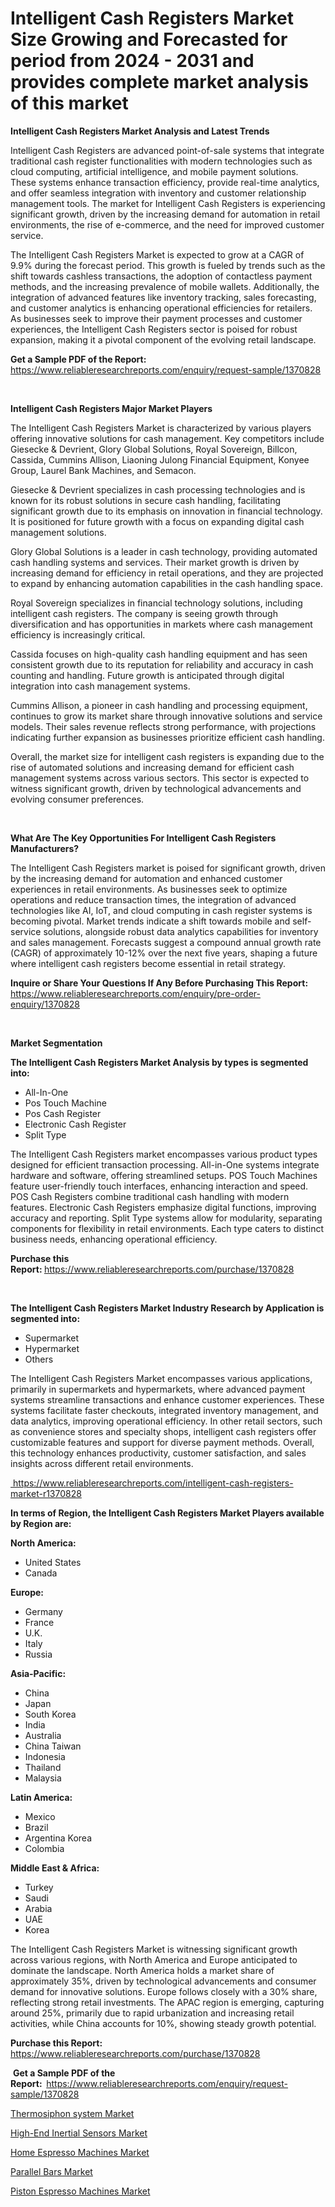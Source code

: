 <p><h1>Intelligent Cash Registers Market Size Growing and Forecasted for period from 2024 - 2031 and provides complete market analysis of this market</h1></p><p><strong>Intelligent Cash Registers Market Analysis and Latest Trends</strong></p>
<p><p>Intelligent Cash Registers are advanced point-of-sale systems that integrate traditional cash register functionalities with modern technologies such as cloud computing, artificial intelligence, and mobile payment solutions. These systems enhance transaction efficiency, provide real-time analytics, and offer seamless integration with inventory and customer relationship management tools. The market for Intelligent Cash Registers is experiencing significant growth, driven by the increasing demand for automation in retail environments, the rise of e-commerce, and the need for improved customer service.</p><p>The Intelligent Cash Registers Market is expected to grow at a CAGR of 9.9% during the forecast period. This growth is fueled by trends such as the shift towards cashless transactions, the adoption of contactless payment methods, and the increasing prevalence of mobile wallets. Additionally, the integration of advanced features like inventory tracking, sales forecasting, and customer analytics is enhancing operational efficiencies for retailers. As businesses seek to improve their payment processes and customer experiences, the Intelligent Cash Registers sector is poised for robust expansion, making it a pivotal component of the evolving retail landscape.</p></p>
<p><strong>Get a Sample PDF of the Report:&nbsp;</strong> <a href="https://www.reliableresearchreports.com/enquiry/request-sample/1370828?utm_campaign=32&utm_medium=2&utm_source=Github&utm_content=ia&utm_term=18102024&utm_id=intelligent-cash-registers">https://www.reliableresearchreports.com/enquiry/request-sample/1370828</a></p>
<p>&nbsp;</p>
<p><strong>Intelligent Cash Registers Major Market Players</strong></p>
<p><p>The Intelligent Cash Registers Market is characterized by various players offering innovative solutions for cash management. Key competitors include Giesecke & Devrient, Glory Global Solutions, Royal Sovereign, Billcon, Cassida, Cummins Allison, Liaoning Julong Financial Equipment, Konyee Group, Laurel Bank Machines, and Semacon.</p><p>Giesecke & Devrient specializes in cash processing technologies and is known for its robust solutions in secure cash handling, facilitating significant growth due to its emphasis on innovation in financial technology. It is positioned for future growth with a focus on expanding digital cash management solutions.</p><p>Glory Global Solutions is a leader in cash technology, providing automated cash handling systems and services. Their market growth is driven by increasing demand for efficiency in retail operations, and they are projected to expand by enhancing automation capabilities in the cash handling space.</p><p>Royal Sovereign specializes in financial technology solutions, including intelligent cash registers. The company is seeing growth through diversification and has opportunities in markets where cash management efficiency is increasingly critical.</p><p>Cassida focuses on high-quality cash handling equipment and has seen consistent growth due to its reputation for reliability and accuracy in cash counting and handling. Future growth is anticipated through digital integration into cash management systems.</p><p>Cummins Allison, a pioneer in cash handling and processing equipment, continues to grow its market share through innovative solutions and service models. Their sales revenue reflects strong performance, with projections indicating further expansion as businesses prioritize efficient cash handling.</p><p>Overall, the market size for intelligent cash registers is expanding due to the rise of automated solutions and increasing demand for efficient cash management systems across various sectors. This sector is expected to witness significant growth, driven by technological advancements and evolving consumer preferences.</p></p>
<p>&nbsp;</p>
<p><strong>What Are The Key Opportunities For Intelligent Cash Registers Manufacturers?</strong></p>
<p><p>The Intelligent Cash Registers market is poised for significant growth, driven by the increasing demand for automation and enhanced customer experiences in retail environments. As businesses seek to optimize operations and reduce transaction times, the integration of advanced technologies like AI, IoT, and cloud computing in cash register systems is becoming pivotal. Market trends indicate a shift towards mobile and self-service solutions, alongside robust data analytics capabilities for inventory and sales management. Forecasts suggest a compound annual growth rate (CAGR) of approximately 10-12% over the next five years, shaping a future where intelligent cash registers become essential in retail strategy.</p></p>
<p><strong>Inquire or Share Your Questions If Any Before Purchasing This Report:</strong> <a href="https://www.reliableresearchreports.com/enquiry/pre-order-enquiry/1370828?utm_campaign=32&utm_medium=2&utm_source=Github&utm_content=ia&utm_term=18102024&utm_id=intelligent-cash-registers">https://www.reliableresearchreports.com/enquiry/pre-order-enquiry/1370828</a></p>
<p>&nbsp;</p>
<p><strong>Market Segmentation</strong></p>
<p><strong>The Intelligent Cash Registers Market Analysis by types is segmented into:</strong></p>
<p><ul><li>All-In-One</li><li>Pos Touch Machine</li><li>Pos Cash Register</li><li>Electronic Cash Register</li><li>Split Type</li></ul></p>
<p><p>The Intelligent Cash Registers market encompasses various product types designed for efficient transaction processing. All-in-One systems integrate hardware and software, offering streamlined setups. POS Touch Machines feature user-friendly touch interfaces, enhancing interaction and speed. POS Cash Registers combine traditional cash handling with modern features. Electronic Cash Registers emphasize digital functions, improving accuracy and reporting. Split Type systems allow for modularity, separating components for flexibility in retail environments. Each type caters to distinct business needs, enhancing operational efficiency.</p></p>
<p><strong>Purchase this Report:&nbsp;</strong><a href="https://www.reliableresearchreports.com/purchase/1370828?utm_campaign=32&utm_medium=2&utm_source=Github&utm_content=ia&utm_term=18102024&utm_id=intelligent-cash-registers">https://www.reliableresearchreports.com/purchase/1370828</a></p>
<p>&nbsp;</p>
<p><strong>The Intelligent Cash Registers Market Industry Research by Application is segmented into:</strong></p>
<p><ul><li>Supermarket</li><li>Hypermarket</li><li>Others</li></ul></p>
<p><p>The Intelligent Cash Registers Market encompasses various applications, primarily in supermarkets and hypermarkets, where advanced payment systems streamline transactions and enhance customer experiences. These systems facilitate faster checkouts, integrated inventory management, and data analytics, improving operational efficiency. In other retail sectors, such as convenience stores and specialty shops, intelligent cash registers offer customizable features and support for diverse payment methods. Overall, this technology enhances productivity, customer satisfaction, and sales insights across different retail environments.</p></p>
<p><a href="https://www.reliableresearchreports.com/intelligent-cash-registers-market-r1370828?utm_campaign=32&utm_medium=2&utm_source=Github&utm_content=ia&utm_term=18102024&utm_id=intelligent-cash-registers">&nbsp;https://www.reliableresearchreports.com/intelligent-cash-registers-market-r1370828</a></p>
<p><strong>In terms of Region, the Intelligent Cash Registers Market Players available by Region are:</strong></p>
<p>
    <p> <strong> North America: </strong>
        <ul>
            <li>United States</li>
            <li>Canada</li>
        </ul>
        </p> 
    <p> <strong> Europe: </strong>
        <ul>
            <li>Germany</li>
            <li>France</li>
            <li>U.K.</li>
            <li>Italy</li>
            <li>Russia</li>
        </ul>
        </p> 
    <p> <strong> Asia-Pacific: </strong>
        <ul>
            <li>China</li>
            <li>Japan</li>
            <li>South Korea</li>
            <li>India</li>
            <li>Australia</li>
            <li>China Taiwan</li>
            <li>Indonesia</li>
            <li>Thailand</li>
            <li>Malaysia</li>
        </ul>
        </p> 
    <p> <strong> Latin America: </strong>
        <ul>
            <li>Mexico</li>
            <li>Brazil</li>
            <li>Argentina Korea</li>
            <li>Colombia</li>
        </ul>
        </p> 
    <p> <strong> Middle East & Africa: </strong>
        <ul>
            <li>Turkey</li>
            <li>Saudi</li>
            <li>Arabia</li>
            <li>UAE</li>
            <li>Korea</li>
        </ul>
    </p>
    </p>
<p><p>The Intelligent Cash Registers Market is witnessing significant growth across various regions, with North America and Europe anticipated to dominate the landscape. North America holds a market share of approximately 35%, driven by technological advancements and consumer demand for innovative solutions. Europe follows closely with a 30% share, reflecting strong retail investments. The APAC region is emerging, capturing around 25%, primarily due to rapid urbanization and increasing retail activities, while China accounts for 10%, showing steady growth potential.</p></p>
<p><strong>Purchase this Report: </strong><a href="https://www.reliableresearchreports.com/purchase/1370828?utm_campaign=32&utm_medium=2&utm_source=Github&utm_content=ia&utm_term=18102024&utm_id=intelligent-cash-registers">https://www.reliableresearchreports.com/purchase/1370828</a></p>
<p>&nbsp;<strong>Get a Sample PDF of the Report:&nbsp;&nbsp;</strong><a href="https://www.reliableresearchreports.com/enquiry/request-sample/1370828?utm_campaign=32&utm_medium=2&utm_source=Github&utm_content=ia&utm_term=18102024&utm_id=intelligent-cash-registers">https://www.reliableresearchreports.com/enquiry/request-sample/1370828</a></p>
<p><strong></strong></p>
<p><p><a href="https://www.linkedin.com/pulse/thermosiphon-system-market-size-growth-trends-statistics-forecasts-kiocc?utm_campaign=32&utm_medium=2&utm_source=Github&utm_content=ia&utm_term=18102024&utm_id=intelligent-cash-registers">Thermosiphon system Market</a></p><p><a href="https://github.com/catusaesianou/Market-Research-Report-List-1/blob/main/high-end-inertial-sensors-market.md?utm_campaign=32&utm_medium=2&utm_source=Github&utm_content=ia&utm_term=18102024&utm_id=intelligent-cash-registers">High-End Inertial Sensors Market</a></p><p><a href="https://issuu.com/reportprime-2/docs/home-espresso-machines-market-size-_62002af24e1b22?utm_campaign=32&utm_medium=2&utm_source=Github&utm_content=ia&utm_term=18102024&utm_id=intelligent-cash-registers">Home Espresso Machines Market</a></p><p><a href="https://www.linkedin.com/pulse/market-dynamics-future-trends-global-parallel-bars-sector-forecasted-al6uc?utm_campaign=32&utm_medium=2&utm_source=Github&utm_content=ia&utm_term=18102024&utm_id=intelligent-cash-registers">Parallel Bars Market</a></p><p><a href="https://issuu.com/reportprime-2/docs/piston-espresso-machines-market-siz_eefa2d845f5f6a?utm_campaign=32&utm_medium=2&utm_source=Github&utm_content=ia&utm_term=18102024&utm_id=intelligent-cash-registers">Piston Espresso Machines Market</a></p></p>